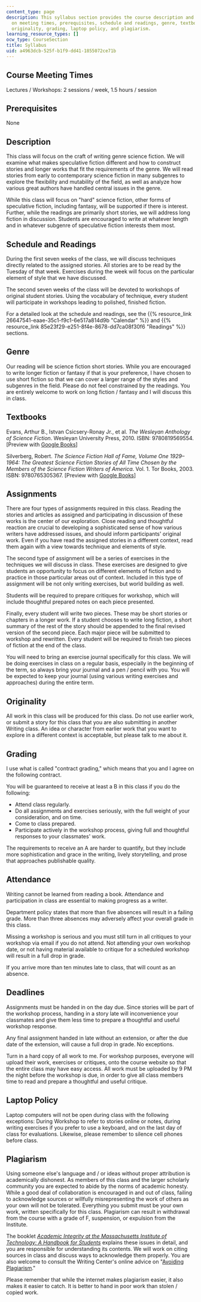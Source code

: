 ```yaml
---
content_type: page
description: This syllabus section provides the course description and information
  on meeting times, prerequisites, schedule and readings, genre, textbooks, assignments,
  originality, grading, laptop policy, and plagiarism.
learning_resource_types: []
ocw_type: CourseSection
title: Syllabus
uid: a4963dcb-525f-b1f9-dd41-1855072ce71b
---
```


Course Meeting Times
--------------------

Lectures / Workshops: 2 sessions / week, 1.5 hours / session

Prerequisites
-------------

None

Description
-----------

This class will focus on the craft of writing genre science fiction. We will examine what makes speculative fiction different and how to construct stories and longer works that fit the requirements of the genre. We will read stories from early to contemporary science fiction in many subgenres to explore the flexibility and mutability of the field, as well as analyze how various great authors have handled central issues in the genre.

While this class will focus on "hard" science fiction, other forms of speculative fiction, including fantasy, will be supported if there is interest. Further, while the readings are primarily short stories, we will address long fiction in discussion. Students are encouraged to write at whatever length and in whatever subgenre of speculative fiction interests them most.

Schedule and Readings
---------------------

During the first seven weeks of the class, we will discuss techniques directly related to the assigned stories. All stories are to be read by the Tuesday of that week. Exercises during the week will focus on the particular element of style that we have discussed.

The second seven weeks of the class will be devoted to workshops of original student stories. Using the vocabulary of technique, every student will participate in workshops leading to polished, finished fiction.

For a detailed look at the schedule and readings, see the {{% resource_link 26647541-eaae-35c1-f9c1-6e517a814d9b "Calendar" %}} and {{% resource_link 85e23f29-e251-8f4e-8678-dd7ca08f30f6 "Readings" %}} sections.

Genre
-----

Our reading will be science fiction short stories. While you are encouraged to write longer fiction or fantasy if that is your preference, I have chosen to use short fiction so that we can cover a larger range of the styles and subgenres in the field. Please do not feel constrained by the readings. You are entirely welcome to work on long fiction / fantasy and I will discuss this in class.

Textbooks
---------

Evans, Arthur B., Istvan Csicsery-Ronay Jr., et al. _The Wesleyan Anthology of Science Fiction_. Wesleyan University Press, 2010. ISBN: 9780819569554. \[Preview with [Google Books](http://books.google.com/books?id=o5jqijleJT4C&pg=PAfrontcover)\]

Silverberg, Robert. _The Science Fiction Hall of Fame, Volume One 1929–1964: The Greatest Science Fiction Stories of All Time Chosen by the Members of the Science Fiction Writers of America_. Vol. 1. Tor Books, 2003. ISBN: 9780765305367. \[Preview with [Google Books](http://books.google.com/books?id=zG6TqbiMLjQC&pg=PAfrontcover)\]

Assignments
-----------

There are four types of assignments required in this class. Reading the stories and articles as assigned and participating in discussion of these works is the center of our exploration. Close reading and thoughtful reaction are crucial to developing a sophisticated sense of how various writers have addressed issues, and should inform participants' original work. Even if you have read the assigned stories in a different context, read them again with a view towards technique and elements of style.

The second type of assignment will be a series of exercises in the techniques we will discuss in class. These exercises are designed to give students an opportunity to focus on different elements of fiction and to practice in those particular areas out of context. Included in this type of assignment will be not only writing exercises, but world building as well.

Students will be required to prepare critiques for workshop, which will include thoughtful prepared notes on each piece presented.

Finally, every student will write two pieces. These may be short stories or chapters in a longer work. If a student chooses to write long fiction, a short summary of the rest of the story should be appended to the final revised version of the second piece. Each major piece will be submitted to workshop and rewritten. Every student will be required to finish two pieces of fiction at the end of the class.

You will need to bring an exercise journal specifically for this class. We will be doing exercises in class on a regular basis, especially in the beginning of the term, so always bring your journal and a pen / pencil with you. You will be expected to keep your journal (using various writing exercises and approaches) during the entire term.

Originality
-----------

All work in this class will be produced for this class. Do not use earlier work, or submit a story for this class that you are also submitting in another Writing class. An idea or character from earlier work that you want to explore in a different context is acceptable, but please talk to me about it.

Grading
-------

I use what is called "contract grading," which means that you and I agree on the following contract.

You will be guaranteed to receive at least a B in this class if you do the following:

*   Attend class regularly.
*   Do all assignments and exercises seriously, with the full weight of your consideration, and on time.
*   Come to class prepared.
*   Participate actively in the workshop process, giving full and thoughtful responses to your classmates' work.

The requirements to receive an A are harder to quantify, but they include more sophistication and grace in the writing, lively storytelling, and prose that approaches publishable quality.

Attendance
----------

Writing cannot be learned from reading a book. Attendance and participation in class are essential to making progress as a writer.

Department policy states that more than five absences will result in a failing grade. More than three absences may adversely affect your overall grade in this class.

Missing a workshop is serious and you must still turn in all critiques to your workshop via email if you do not attend. Not attending your own workshop date, or not having material available to critique for a scheduled workshop will result in a full drop in grade.

If you arrive more than ten minutes late to class, that will count as an absence.

Deadlines
---------

Assignments must be handed in on the day due. Since stories will be part of the workshop process, handing in a story late will inconvenience your classmates and give them less time to prepare a thoughtful and useful workshop response.

Any final assignment handed in late without an extension, or after the due date of the extension, will cause a full drop in grade. No exceptions.

Turn in a hard copy of all work to me. For workshop purposes, everyone will upload their work, exercises or critiques, onto the course website so that the entire class may have easy access. All work must be uploaded by 9 PM the night before the workshop is due, in order to give all class members time to read and prepare a thoughtful and useful critique.

Laptop Policy
-------------

Laptop computers will not be open during class with the following exceptions: During Workshop to refer to stories online or notes, during writing exercises if you prefer to use a keyboard, and on the last day of class for evaluations. Likewise, please remember to silence cell phones before class.

Plagiarism
----------

Using someone else's language and / or ideas without proper attribution is academically dishonest. As members of this class and the larger scholarly community you are expected to abide by the norms of academic honesty. While a good deal of collaboration is encouraged in and out of class, failing to acknowledge sources or willfully misrepresenting the work of others as your own will not be tolerated. Everything you submit must be your own work, written specifically for this class. Plagiarism can result in withdrawal from the course with a grade of F, suspension, or expulsion from the Institute.

The booklet [_Academic Integrity at the Massachusetts Institute of Technology: A Handbook for Students_](https://integrity.mit.edu/) explains these issues in detail, and you are responsible for understanding its contents. We will work on citing sources in class and discuss ways to acknowledge them properly. You are also welcome to consult the Writing Center's online advice on "[Avoiding Plagiarism](http://cmsw.mit.edu/writing-and-communication-center/avoiding-plagiarism/)."

Please remember that while the internet makes plagiarism easier, it also makes it easier to catch. It is better to hand in poor work than stolen / copied work.